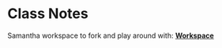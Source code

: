 # Class Notes


Samantha workspace to fork and play around with: **[Workspace](http://samantha.fewd.us/#fork/mottaquikarim/JSR_04042018)**

